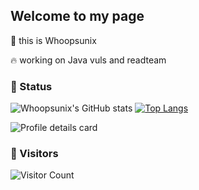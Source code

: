 ## Welcome to my page

👋 this is Whoopsunix

🔥 working on Java vuls and readteam

### 🚩 Status

![Whoopsunix's GitHub stats](https://github-readme-stats.vercel.app/api?username=Whoopsunix&show_icons=true&include_all_commits=true&theme=tokyonight) [![Top Langs](https://github-readme-stats.vercel.app/api/top-langs/?username=Whoopsunix&layout=compact&theme=tokyonight)](https://github.com/anuraghazra/github-readme-stats)

![Profile details card](http://github-profile-summary-cards.vercel.app/api/cards/profile-details?username=Whoopsunix&theme=github_dark)

### 🎃 Visitors

![Visitor Count](https://profile-counter.glitch.me/Whoopsunix/count.svg)



